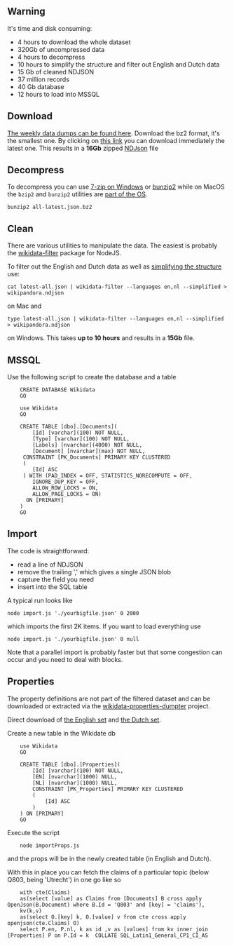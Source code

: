 
## Warning

It's time and disk consuming:

- 4 hours to download the whole dataset
- 320Gb of uncompressed data
- 4 hours to decompress
- 10 hours to simplify the structure and filter out English and Dutch data
- 15 Gb of cleaned NDJSON
- 37 million records
- 40 Gb database
- 12 hours to load into MSSQL

## Download 
[The weekly data dumps can be found here](<https://dumps.wikimedia.org/wikidatawiki/entities/>). Download the bz2 format, it's the smallest one. By clicking on [this link](https://dumps.wikimedia.org/wikidatawiki/entities/latest-all.json.bz2) you can download immediately the latest one. This results in a **16Gb** zipped [NDJson](http://ndjson.org) file 

## Decompress

To decompress you can use [7-zip on Windows](http://www.7-zip.org/download.html) or [bunzip2](http://gnuwin32.sourceforge.net/packages/bzip2.htm) while on MacOS the `bzip2` and `bunzip2` utilities are [part of the OS](http://osxdaily.com/2012/05/29/create-extract-bz2-mac-os-x/). 

    bunzip2 all-latest.json.bz2

## Clean

There are various utilities to manipulate the data. The easiest is probably the [wikidata-filter](https://github.com/maxlath/wikidata-filter/blob/master/docs/how_to.md) package for NodeJS. 

To filter out the English and Dutch data as well as [simplifying the structure](https://github.com/maxlath/wikidata-sdk/blob/master/docs/simplify_entities_data.md#simplify-entity) use:

    cat latest-all.json | wikidata-filter --languages en,nl --simplified > wikipandora.ndjson

on Mac and 

    type latest-all.json | wikidata-filter --languages en,nl --simplified > wikipandora.ndjson
    
on Windows. This takes **up to 10 hours** and results in a **15Gb** file.

## MSSQL 

Use the following script to create the database and a table

        CREATE DATABASE Wikidata
        GO
        
        use Wikidata
        GO
        
        CREATE TABLE [dbo].[Documents](
            [Id] [varchar](100) NOT NULL,
            [Type] [varchar](100) NOT NULL,
            [Labels] [nvarchar](4000) NOT NULL,
            [Document] [nvarchar](max) NOT NULL,
         CONSTRAINT [PK_Documents] PRIMARY KEY CLUSTERED 
         (
            [Id] ASC
         ) WITH (PAD_INDEX = OFF, STATISTICS_NORECOMPUTE = OFF,  
            IGNORE_DUP_KEY = OFF, 
            ALLOW_ROW_LOCKS = ON,  
            ALLOW_PAGE_LOCKS = ON) 
          ON [PRIMARY]
        )  
        GO

## Import

The code is straightforward:

- read a line of NDJSON
- remove the trailing ',' which gives a single JSON blob
- capture the field you need 
- insert into the SQL table

A typical run looks like 

    node import.js './yourbigfile.json' 0 2000

which imports the first 2K items. If you want to load everything use

    node import.js './yourbigfile.json' 0 null


Note that a parallel import is probably faster but that some congestion can occur and you need to deal with blocks.     

## Properties

The property definitions are not part of the filtered dataset and can be downloaded or extracted via the [wikidata-properties-dumpter](https://github.com/maxlath/wikidata-properties-dumper) project.

Direct download of [the English set](https://github.com/maxlath/wikidata-properties-dumper/blob/master/properties/en.json) and [the Dutch set](https://github.com/maxlath/wikidata-properties-dumper/blob/master/properties/nl.json).

Create a new table in the Wikidate db

        use Wikidata
        GO

        CREATE TABLE [dbo].[Properties](
            [Id] [varchar](100) NOT NULL,
            [EN] [nvarchar](1000) NULL,
            [NL] [nvarchar](1000) NULL,
            CONSTRAINT [PK_Properties] PRIMARY KEY CLUSTERED 
            (
                [Id] ASC
            )
        ) ON [PRIMARY]
        GO

Execute the script

        node importProps.js

and the props will be in the newly created table (in English and Dutch).

With this in place you can fetch the claims of a particular topic (below Q803, being 'Utrecht') in one go like so

        with cte(Claims)
        as(select [value] as Claims from [Documents] B cross apply OpenJson(B.Document) where B.Id = 'Q803' and [key] = 'claims'),
        kv(k,v)
        as(select O.[key] k, O.[value] v from cte cross apply openjson(cte.Claims) O)
        select P.en, P.nl, k as id ,v as [values] from kv inner join [Properties] P on P.Id = k  COLLATE SQL_Latin1_General_CP1_CI_AS

